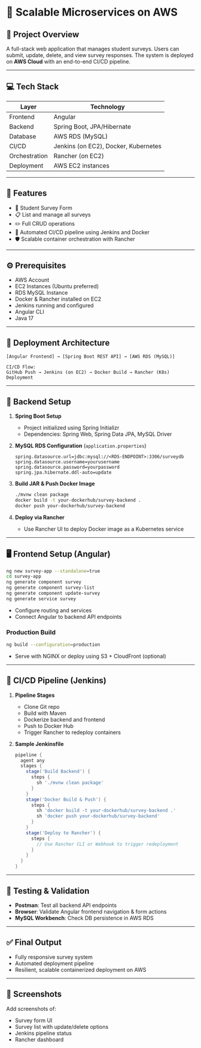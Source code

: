 # 📝 Scalable Microservices on AWS

## 📌 Project Overview

A full-stack web application that manages student surveys. Users can submit, update, delete, and view survey responses. The system is deployed on **AWS Cloud** with an end-to-end CI/CD pipeline.

---

## 💻 Tech Stack

| Layer        | Technology                              |
|--------------|------------------------------------------|
| Frontend     | Angular                                  |
| Backend      | Spring Boot, JPA/Hibernate               |
| Database     | AWS RDS (MySQL)                          |
| CI/CD        | Jenkins (on EC2), Docker, Kubernetes     |
| Orchestration| Rancher (on EC2)                         |
| Deployment   | AWS EC2 instances                        |

---

## 🔧 Features
- 📝 Student Survey Form
- 📋 List and manage all surveys
- ✏️ Full CRUD operations
- 🚀 Automated CI/CD pipeline using Jenkins and Docker
- 🛡️ Scalable container orchestration with Rancher

---

## ⚙️ Prerequisites

- AWS Account
- EC2 Instances (Ubuntu preferred)
- RDS MySQL Instance
- Docker & Rancher installed on EC2
- Jenkins running and configured
- Angular CLI
- Java 17

---

## 🚀 Deployment Architecture

```plaintext
[Angular Frontend] → [Spring Boot REST API] → [AWS RDS (MySQL)]

CI/CD Flow:
GitHub Push → Jenkins (on EC2) → Docker Build → Rancher (K8s) Deployment
```

---

## 📁 Backend Setup

1. **Spring Boot Setup**  
   - Project initialized using Spring Initializr  
   - Dependencies: Spring Web, Spring Data JPA, MySQL Driver  

2. **MySQL RDS Configuration** (`application.properties`)
   ```properties
   spring.datasource.url=jdbc:mysql://<RDS-ENDPOINT>:3306/surveydb
   spring.datasource.username=yourusername
   spring.datasource.password=yourpassword
   spring.jpa.hibernate.ddl-auto=update
   ```

3. **Build JAR & Push Docker Image**
   ```bash
   ./mvnw clean package
   docker build -t your-dockerhub/survey-backend .
   docker push your-dockerhub/survey-backend
   ```

4. **Deploy via Rancher**
   - Use Rancher UI to deploy Docker image as a Kubernetes service

---

## 🖥 Frontend Setup (Angular)

```bash
ng new survey-app --standalone=true
cd survey-app
ng generate component survey
ng generate component survey-list
ng generate component update-survey
ng generate service survey
```

- Configure routing and services
- Connect Angular to backend API endpoints

### Production Build
```bash
ng build --configuration=production
```

- Serve with NGINX or deploy using S3 + CloudFront (optional)

---

## 🔁 CI/CD Pipeline (Jenkins)

1. **Pipeline Stages**
   - Clone Git repo
   - Build with Maven
   - Dockerize backend and frontend
   - Push to Docker Hub
   - Trigger Rancher to redeploy containers

2. **Sample Jenkinsfile**
   ```groovy
   pipeline {
     agent any
     stages {
       stage('Build Backend') {
         steps {
           sh './mvnw clean package'
         }
       }
       stage('Docker Build & Push') {
         steps {
           sh 'docker build -t your-dockerhub/survey-backend .'
           sh 'docker push your-dockerhub/survey-backend'
         }
       }
       stage('Deploy to Rancher') {
         steps {
           // Use Rancher CLI or Webhook to trigger redeployment
         }
       }
     }
   }
   ```

---

## 🧪 Testing & Validation

- **Postman**: Test all backend API endpoints
- **Browser**: Validate Angular frontend navigation & form actions
- **MySQL Workbench**: Check DB persistence in AWS RDS

---

## ✅ Final Output

- Fully responsive survey system
- Automated deployment pipeline
- Resilient, scalable containerized deployment on AWS

---

## 📸 Screenshots

Add screenshots of:
- Survey form UI
- Survey list with update/delete options
- Jenkins pipeline status
- Rancher dashboard
